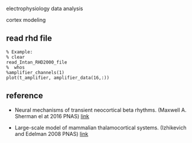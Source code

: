 electrophysiology data analysis 

cortex modeling

## read rhd file

```
% Example:
% clear
read_Intan_RHD2000_file
%  whos
%amplifier_channels(1)
plot(t_amplifier, amplifier_data(16,:))
```


## reference

- Neural mechanisms of transient neocortical beta rhythms. (Maxwell A. Sherman el at 2016 PNAS) [link](https://www.pnas.org/content/113/33/E4885)
 
- Large-scale model of mammalian thalamocortical systems. (Izhikevich and Edelman 2008 PNAS)  [link](https://www.pnas.org/content/105/9/3593)
